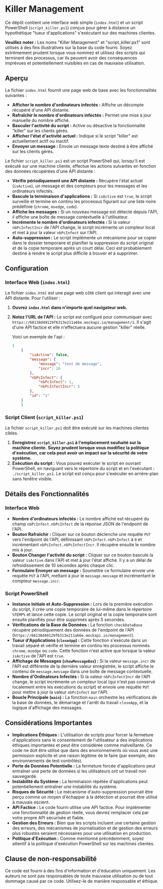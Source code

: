 # Killer Management

Ce dépôt contient une interface web simple (`index.html`) et un script PowerShell (`script_killer.ps1`) conçus pour gérer à distance un hypothétique "tueur d'applications" s'exécutant sur des machines clientes.

**Veuillez noter :** Les noms "Killer Management" et "script_killer.ps1" sont utilisés à des fins illustratives sur la base du code fourni. Soyez extrêmement prudent lorsque vous nommez et utilisez des scripts qui terminent des processus, car ils peuvent avoir des conséquences imprévues et potentiellement nuisibles en cas de mauvaise utilisation.

## Aperçu

Le fichier `index.html` fournit une page web de base avec les fonctionnalités suivantes :

* **Afficher le nombre d'ordinateurs infectés :** Affiche un décompte récupéré d'une API distante.
* **Rafraîchir le nombre d'ordinateurs infectés :** Permet une mise à jour manuelle du nombre affiché.
* **Basculer l'activité du script :** Active ou désactive la fonctionnalité "killer" sur les clients gérés.
* **Afficher l'état d'activité actuel :** Indique si le script "killer" est actuellement actif ou inactif.
* **Envoyer un message :** Envoie un message texte destiné à être affiché sur les clients gérés.

Le fichier `script_killer.ps1` est un script PowerShell qui, lorsqu'il est exécuté sur une machine cliente, effectue les actions suivantes en fonction des données récupérées d'une API distante :

* **Vérifie périodiquement une API distante :** Récupère l'état actuel (`isActive`), un message et des compteurs pour les messages et les ordinateurs infectés.
* **Bascule la terminaison d'applications :** Si `isActive` est `true`, le script surveille et termine en continu les processus figurant sur une liste noire prédéfinie (`chrome`, `msedge`, `code`).
* **Affiche les messages :** Si un nouveau message est détecté depuis l'API, il affiche une boîte de message contextuelle à l'utilisateur.
* **Incrémente le nombre d'ordinateurs infectés :** Si la valeur `nbPcInfectIncr` de l'API change, le script incrémente un compteur local et met à jour la valeur `nbPcInfect` sur l'API.
* **Auto-suppression :** Le script implémente un mécanisme pour se copier dans le dossier temporaire et planifier la suppression du script original et de la copie temporaire après un court délai. Ceci est probablement destiné à rendre le script plus difficile à trouver et à supprimer.

## Configuration

### Interface Web (`index.html`)

Le fichier `index.html` est une page web côté client qui interagit avec une API distante. Pour l'utiliser :

1.  **Ouvrez `index.html` dans n'importe quel navigateur web.**
2.  **Notez l'URL de l'API :** Le script est configuré pour communiquer avec `https://68138d49129f6313e211a66e.mockapi.io/management/1`. Il s'agit d'une API factice et elle n'effectuera aucune gestion "killer" réelle.

    Voici un exemple de l'api :
    ```json
    [
        {
            "isActive": false,
            "message": {
                "message": "test de message",
                "incr": 16
            },
            "nbPcInfect": {
                "nbPcInfect": 1,
                "nbPcInfectIncr": 5
            },
            "id": "1"
        }
        ]
    ```

### Script Client (`script_killer.ps1`)

Le fichier `script_killer.ps1` doit être exécuté sur les machines clientes cibles.

1.  **Enregistrez `script_killer.ps1` à l'emplacement souhaité sur la machine cliente.**
**Soyez prudent lorsque vous modifiez la politique d'exécution, car cela peut avoir un impact sur la sécurité de votre système.**
3.  **Exécution du script :** Vous pouvez exécuter le script en ouvrant PowerShell, en naviguant vers le répertoire du script et en l'exécutant : `./script_killer.ps1`. Le script est conçu pour s'exécuter en arrière-plan sans fenêtre visible.

## Détails des Fonctionnalités

### Interface Web

* **Nombre d'ordinateurs infectés :** Le nombre affiché est récupéré du champ `nbPcInfect.nbPcInfect` de la réponse JSON de l'endpoint de l'API.
* **Bouton Rafraîchir :** Cliquer sur ce bouton déclenche une requête `PUT` vers l'endpoint de l'API, définissant `nbPcInfect.nbPcInfect` à `0` et incrémentant `nbPcInfect.nbPcInfectIncr`. Il récupère ensuite le nombre mis à jour.
* **Bouton Changer l'activité du script :** Cliquer sur ce bouton bascule la valeur `isActive` dans l'API et met à jour l'état affiché. Il y a un délai de refroidissement de 10 secondes après chaque clic.
* **Formulaire Envoyer un message :** Soumettre ce formulaire envoie une requête `PUT` à l'API, mettant à jour le `message.message` et incrémentant le compteur `message.incr`.

### Script PowerShell

* **Instance Initiale et Auto-Suppression :** Lors de la première exécution du script, il crée une copie temporaire de lui-même dans le répertoire `%TEMP%` et lance cette copie. Le script original et la copie temporaire sont ensuite planifiés pour être supprimés après 5 secondes.
* **Vérifications de la Base de Données :** La fonction `checkDataBase` récupère périodiquement des données de l'endpoint de l'API (`https://68138d49129f6313e211a66e.mockapi.io/management`).
* **Tueur d'Applications (`closeApp`) :** Cette fonction s'exécute dans un travail séparé et vérifie et termine en continu les processus nommés `chrome`, `msedge` ou `code`. Cette fonction n'est active que lorsque la valeur `isActive` de l'API est `true`.
* **Affichage de Messages (`showMessageBox`) :** Si la valeur `message.incr` de l'API est différente de la dernière valeur enregistrée, le script affiche le contenu de `message.message` dans une boîte de message contextuelle.
* **Nombre d'Ordinateurs Infectés :** Si la valeur `nbPcInfectIncr` de l'API change, le script incrémente un compteur local (qui n'est pas conservé localement entre les exécutions du script) et envoie une requête `PUT` pour mettre à jour la valeur `nbPcInfect` sur l'API.
* **Boucle Principale (`main`) :** La fonction `main` orchestre les vérifications de la base de données, le démarrage et l'arrêt du travail `closeApp`, et la logique d'affichage des messages.

## Considérations Importantes

* **Implications Éthiques :** L'utilisation de scripts pour forcer la fermeture d'applications sans le consentement de l'utilisateur a des implications éthiques importantes et peut être considérée comme malveillante. Ce code ne doit être utilisé que dans des environnements où vous avez une permission explicite et une raison légitime de le faire (par exemple, des environnements de test contrôlés).
* **Perte de Données Potentielle :** La fermeture forcée d'applications peut entraîner une perte de données si les utilisateurs ont un travail non sauvegardé.
* **Instabilité du Système :** La terminaison répétée d'applications peut potentiellement entraîner une instabilité du système.
* **Risques de Sécurité :** Le mécanisme d'auto-suppression pourrait être perçu comme un moyen d'échapper à la détection et pourrait être utilisé à mauvais escient.
* **API Factice :** Le code fourni utilise une API factice. Pour implémenter une fonctionnalité de gestion réelle, vous devrez remplacer cela par votre propre API sécurisée et fiable.
* **Gestion des Erreurs :** Bien que les scripts incluent une certaine gestion des erreurs, des mécanismes de journalisation et de gestion des erreurs plus robustes seraient nécessaires pour une utilisation en production.
* **Politique d'Exécution :** Comme mentionné précédemment, soyez attentif à la politique d'exécution PowerShell sur les machines clientes.

## Clause de non-responsabilité

Ce code est fourni à des fins d'information et d'éducation uniquement. Les auteurs ne sont pas responsables de toute mauvaise utilisation ou de tout dommage causé par ce code. Utilisez-le de manière responsable et éthique.